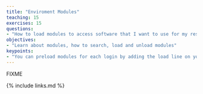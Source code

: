 ```yaml
---
title: "Enviroment Modules"
teaching: 15
exercises: 15
questions:
- "How to load modules to access software that I want to use for my research?"
objectives:
- "Learn about modules, how to search, load and unload modules"
keypoints:
- "You can preload modules for each login by adding the load line on your .bashrc"
---
```

FIXME

{% include links.md %}
